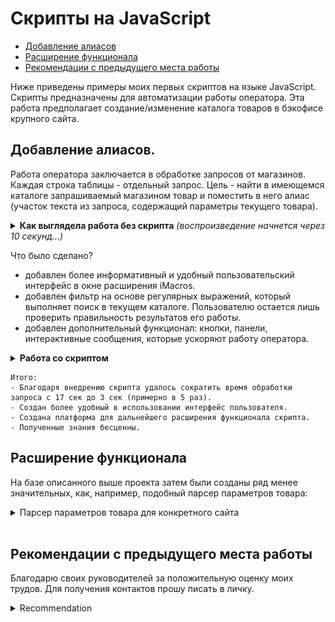 # Скрипты на JavaScript

* [Добавление алиасов](#Добавлениеалиасов)
* [Расширение функционала](#Расширение-функционала)
* [Рекомендации с предыдущего места работы](#Рекомендации-с-предыдущего-места-работы)

Ниже приведены примеры моих первых скриптов на языке JavaScript. Скрипты предназначены для автоматизации работы оператора. Эта работа предполагает создание/изменение каталога товаров в бэкофисе крупного сайта.

## Добавление алиасов.

Работа оператора заключается в обработке запросов от магазинов. Каждая строка таблицы - отдельный запрос. Цель - найти в имеющемся каталоге запрашиваемый магазином товар и поместить в него алиас (участок текста из запроса, содержащий параметры текущего товара).

<a name="handly"></a>
<details>
<summary><b>Как выглядела работа без скрипта</b> <i>(воспроизведение начнется через 10 секунд...)</i></summary>
	<img src="./img/hand.gif" alt="handly" width="1352" height="550"/>
</details>

Что было сделано?
- добавлен более информативный и удобный пользовательский интерфейс в окне расширения iMacros.
- добавлен фильтр на основе регулярных выражений, который выполняет поиск в текущем каталоге. Пользователю остается лишь проверить правильность результатов его работы.
- добавлен дополнительный функционал: кнопки, панели, интерактивные сообщения, которые ускоряют работу оператора.

<a name="auto"></a>
<details>
<summary><b>Работа со скриптом</b></summary></br>
	<img src="./img/11.gif" alt="auto" width="1352" height="750"/>
</details>




	Итого:
	- Благодаря внедрению скрипта удалось сократить время обработки запроса с 17 сек до 3 сек (примерно в 5 раз).
	- Создан более удобный в использовании интерфейс пользователя.
	- Создана платформа для дальнейшего расширения функционала скрипта.
	- Полученные знания бесценны.


## Расширение функционала

На базе описанного выше проекта затем были созданы ряд менее значительных, как, например, подобный парсер параметров товара:
<a name="parser"></a>
<details>
<summary>Парсер параметров товара для конкретного сайта</summary>
	<img src="./img/UI.gif" alt="parser" width="1352" height="750"/>
</details>
</details></br>



## Рекомендации с предыдущего места работы

Благодарю своих руководителей за положительную оценку моих трудов. Для получения контактов прошу писать в личку.

<a name="recommendation"></a>
<details>
<summary>Recommendation</summary>
	<img src="./img/recommendation.jpg" alt="recommendation" width="500" height="700"/>
</details>
</details>